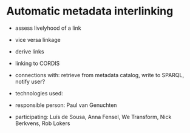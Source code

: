 # Automatic metadata interlinking

- assess livelyhood of a link
- vice versa linkage
- derive links
- linking to CORDIS

- connections with: retrieve from metadata catalog, write to SPARQL, notify user?
- technologies used:
- responsible person: Paul van Genuchten
- participating: Luís de Sousa, Anna Fensel, We Transform, Nick Berkvens, Rob Lokers